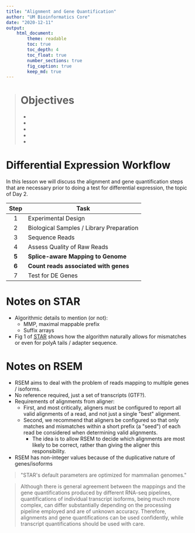```yaml
---
title: "Alignment and Gene Quantification"
author: "UM Bioinformatics Core"
date: "2020-12-11"
output:
    html_document:
        theme: readable
        toc: true
        toc_depth: 4
        toc_float: true
        number_sections: true
        fig_caption: true
        keep_md: true
---
```


<!---
library(rmarkdown)
render('Module4b_Alignment.Rmd', output_dir = 'site')
--->

<!--- Allow the page to be wider --->
<style>
    body .main-container {
        max-width: 1200px;
    }
</style>

> # Objectives
> *
> *
> *
> *
> *

# Differential Expression Workflow

In this lesson we will discuss the alignment and gene quantification steps that are necessary prior to doing a test for differential expression, the topic of Day 2.

| Step | Task |
| :--: | ---- |
| 1 | Experimental Design |
| 2 | Biological Samples / Library Preparation |
| 3 | Sequence Reads |
| 4 | Assess Quality of Raw Reads |
| **5** | **Splice-aware Mapping to Genome** |
| **6** | **Count reads associated with genes** |
| 7 | Test for DE Genes |

# Notes on STAR

- Algorithmic details to mention (or not):
    - MMP, maximal mappable prefix
    - Suffix arrays
- Fig 1 of [STAR](https://academic.oup.com/bioinformatics/article/29/1/15/272537) shows how the algorithm naturally allows for mismatches or even for polyA tails / adapter sequence.

# Notes on RSEM

- RSEM aims to deal with the problem of reads mapping to multiple genes / isoforms.
- No reference required, just a set of transcripts (GTF?).
- Requirements of alignments from aligner:
    - First, and most critically, aligners must be configured to report all valid alignments of a read, and not just a single "best" alignment.
    - Second, we recommend that aligners be configured so that only matches and mismatches within a short prefix (a "seed") of each read be considered when determining valid alignments.
        - The idea is to allow RSEM to decide which alignments are most likely to be correct, rather than giving the aligner this responsibility.
- RSEM has non-integer values because of the duplicative nature of genes/isoforms

> "STAR's default parameters are optimized for mammalian genomes."

> Although there is general agreement between the mappings and the gene quantifications produced by different RNA-seq pipelines, quantifications of individual transcript isoforms, being much more complex, can differ substantially depending on the processing pipeline employed and are of unknown accuracy. Therefore, alignments and gene quantifications can be used confidently, while transcript quantifications should be used with care.
